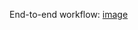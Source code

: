 End-to-end workflow:
[image](https://github.com/JaysRag/Dataiku-Walmart-Sales-Prediction---MLOps/assets/113796266/0ca7e79e-9760-4fbd-bf8e-4a31c1d5df9e)

